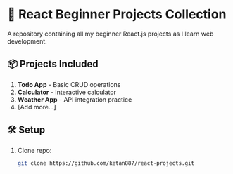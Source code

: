 # 🚀 React Beginner Projects Collection

A repository containing all my beginner React.js projects as I learn web development.

## 📦 Projects Included

1. **Todo App** - Basic CRUD operations
2. **Calculator** - Interactive calculator
3. **Weather App** - API integration practice
4. [Add more...]

## 🛠️ Setup

1. Clone repo:
   ```bash
   git clone https://github.com/ketan887/react-projects.git

